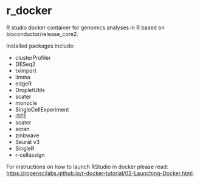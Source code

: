 # r_docker
R studio docker container for genomics analyses in R based on bioconductor/release_core2.

Installed packages include:

+ clusterProfiler
+ DESeq2
+ tximport
+ limma
+ edgeR
+ DropletUtils
+ scater
+ monocle
+ SingleCellExperiment
+ iSEE
+ scater
+ scran
+ zinbwave
+ Seurat v3
+ SingleR
+ r-cellassign

For instructions on how to launch RStudio in docker please read: https://ropenscilabs.github.io/r-docker-tutorial/02-Launching-Docker.html.